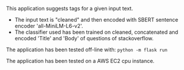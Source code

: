 This application suggests tags for a given input text.

* The input text is "cleaned" and then encoded with SBERT sentence encoder 'all-MiniLM-L6-v2'.
* The classifier used has been trained on cleaned, concatenated and encoded 'Title' and 'Body' of questions of stackoverflow.


The application has been tested off-line with:
`python -m flask run`

The application has been tested on a AWS EC2 cpu instance.
